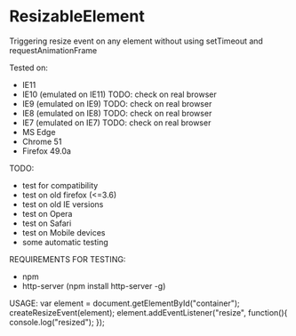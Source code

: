 # ResizableElement
Triggering resize event on any element without using setTimeout and requestAnimationFrame

Tested on: 
- IE11
- IE10 (emulated on IE11) TODO: check on real browser
- IE9 (emulated on IE9) TODO: check on real browser
- IE8 (emulated on IE8) TODO: check on real browser
- IE7 (emulated on IE7) TODO: check on real browser
- MS Edge
- Chrome 51
- Firefox 49.0a

TODO:
- test for compatibility
- test on old firefox (<=3.6)
- test on old IE versions
- test on Opera
- test on Safari
- test on Mobile devices
- some automatic testing

REQUIREMENTS FOR TESTING:
- npm
- http-server (npm install http-server -g)

USAGE:
var element = document.getElementById("container");
createResizeEvent(element);
element.addEventListener("resize", function(){
    console.log("resized");
});

